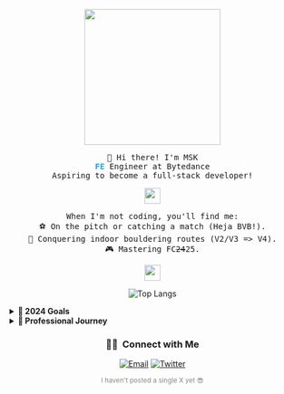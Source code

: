 <p align="center">
  <img src="https://i.imgur.com/kdKhgx6.gif" width="240px" align="center">
</p>

<p align="center">
  <samp>
    👋 Hi there! I'm MSK
    <br>
    <strong style="color: #1DA1F2;">FE</strong> Engineer at Bytedance
    <br>
    Aspiring to become a full-stack developer!
  </samp>
</p>

<p align="center">
  <samp>
    <img src="https://github.com/pifafu/pifafu/assets/5679180/07d226f9-2b92-4077-af43-37c92be369f2" width="28px">
  </samp>
</p>

<p align="center">
  <samp>
    When I'm not coding, you'll find me:
    <br>⚽ On the pitch or catching a match (Heja BVB!).
    <br>🧗 Conquering indoor bouldering routes (V2/V3 => V4).
    <br>🎮 Mastering FC<del>24</del>25.
  </samp>
</p>

<p align="center">
  <samp>
    <img src="https://user-images.githubusercontent.com/5679180/79618120-0daffb80-80be-11ea-819e-d2b0fa904d07.gif" width="28px">
  </samp>
</p>

<p align="center">
  <img src="https://github-readme-stats.vercel.app/api/top-langs/?username=Julian0197&layout=compact&hide=jupyter%20notebook" alt="Top Langs">
</p>

<details>
  <summary><b>🚀 2024 Goals</b></summary>
  <p>No specific goals for 2024, just keeping the momentum: work harder, learn continuously! 💪(･ω･)💪</p>
</details>

<details>
  <summary><b>💼 Professional Journey</b></summary>
  <p>
    🎓 2017-2021: ECUST (Master) 📍 Shanghai
    <br>
    🔬 2021-2024: ECUST (Postgraduate) 📍 Shanghai
    <br>
    💻 2024.2-Present: ByteDance (FE Engineer) 📍 Shanghai
  </p>
</details>

<h3 align="center"> 🤝🏻 &nbsp;Connect with Me </h3>

<p align="center">
  <a href="mailto:msk123@foxmail.com"><img alt="Email" src="https://img.shields.io/badge/Email-msk123@foxmail.com-da282a"></a>
  <a href="https://x.com/vh3907103140710">
    <img alt="Twitter" src="https://img.shields.io/badge/X-%40vh3907103140710-1DA1F2">
  </a>
</p>

<p align="center">
  <small style="color: #888;">I haven't posted a single X yet 😎</small>
</p>

